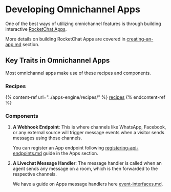 # Developing Omnichannel Apps

One of the best ways of utilizing omnichannel features is through building interactive [RocketChat Apps](../apps-engine/rocket.chat-app/).

More details on building RocketChat Apps are covered in [creating-an-app.md](../apps-engine/rocket.chat-app/creating-an-app.md "mention") section.

## Key Traits in Omnichannel Apps

Most omnichannel apps make use of these recipes and components.

### Recipes

{% content-ref url="../apps-engine/recipes/" %}
[recipes](../apps-engine/recipes/)
{% endcontent-ref %}

### Components&#x20;

1.  **A Webhook Endpoint**: This is where channels like WhatsApp, Facebook, or any external source will trigger message events when a visitor sends messages using those channels.

    You can register an App endpoint following [registering-api-endpoints.md](../apps-engine/recipes/registering-api-endpoints.md "mention") guide in the Apps section.
2.  **A Livechat Message Handler**: The message handler is called when an agent sends any message on a room, which is then forwarded to the respective channels.

    We have a guide on Apps message handlers here [event-interfaces.md](../apps-engine/fundamentals-of-apps/event-interfaces.md "mention").


